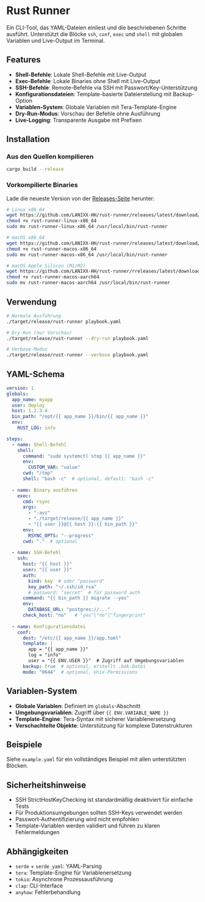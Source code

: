 # Rust Runner

Ein CLI-Tool, das YAML-Dateien einliest und die beschriebenen Schritte ausführt. Unterstützt die Blöcke `ssh`, `conf`, `exec` und `shell` mit globalen Variablen und Live-Output im Terminal.

## Features

- **Shell-Befehle**: Lokale Shell-Befehle mit Live-Output
- **Exec-Befehle**: Lokale Binaries ohne Shell mit Live-Output  
- **SSH-Befehle**: Remote-Befehle via SSH mit Passwort/Key-Unterstützung
- **Konfigurationsdateien**: Template-basierte Dateierstellung mit Backup-Option
- **Variablen-System**: Globale Variablen mit Tera-Template-Engine
- **Dry-Run-Modus**: Vorschau der Befehle ohne Ausführung
- **Live-Logging**: Transparente Ausgabe mit Prefixen

## Installation

### Aus den Quellen kompilieren

```bash
cargo build --release
```

### Vorkompilierte Binaries

Lade die neueste Version von der [Releases-Seite](https://github.com/lanixx-hh/rust-runner/releases) herunter:

```bash
# Linux x86_64
wget https://github.com/LANIXX-HH/rust-runner/releases/latest/download/rust-runner-linux-x86_64
chmod +x rust-runner-linux-x86_64
sudo mv rust-runner-linux-x86_64 /usr/local/bin/rust-runner

# macOS x86_64
wget https://github.com/LANIXX-HH/rust-runner/releases/latest/download/rust-runner-macos-x86_64
chmod +x rust-runner-macos-x86_64
sudo mv rust-runner-macos-x86_64 /usr/local/bin/rust-runner

# macOS Apple Silicon (M1/M2)
wget https://github.com/LANIXX-HH/rust-runner/rreleases/latest/download/rust-runner-macos-aarch64
chmod +x rust-runner-macos-aarch64
sudo mv rust-runner-macos-aarch64 /usr/local/bin/rust-runner
```

## Verwendung

```bash
# Normale Ausführung
./target/release/rust-runner playbook.yaml

# Dry-Run (nur Vorschau)
./target/release/rust-runner --dry-run playbook.yaml

# Verbose-Modus
./target/release/rust-runner --verbose playbook.yaml
```

## YAML-Schema

```yaml
version: 1
globals:
  app_name: myapp
  user: deploy
  host: 1.2.3.4
  bin_path: "/opt/{{ app_name }}/bin/{{ app_name }}"
  env:
    RUST_LOG: info

steps:
  - name: Shell-Befehl
    shell:
      command: "sudo systemctl stop {{ app_name }}"
      env:
        CUSTOM_VAR: "value"
      cwd: "/tmp"
      shell: "bash -c"  # optional, default: "bash -c"
  
  - name: Binary ausführen
    exec:
      cmd: rsync
      args:
        - "-avz"
        - "./target/release/{{ app_name }}"
        - "{{ user }}@{{ host }}:{{ bin_path }}"
      env:
        RSYNC_OPTS: "--progress"
      cwd: "."  # optional
  
  - name: SSH-Befehl
    ssh:
      host: "{{ host }}"
      user: "{{ user }}"
      auth:
        kind: key  # oder "password"
        key_path: "~/.ssh/id_rsa"
        # password: "secret"  # für password auth
      command: "{{ bin_path }} migrate --yes"
      env:
        DATABASE_URL: "postgres://..."
      check_host: "no"   # "yes"|"no"|"fingerprint"
  
  - name: Konfigurationsdatei
    conf:
      dest: "/etc/{{ app_name }}/app.toml"
      template: |
        app = "{{ app_name }}"
        log = "info"
        user = "{{ ENV.USER }}"  # Zugriff auf Umgebungsvariablen
      backup: true  # optional, erstellt .bak-Datei
      mode: "0644"  # optional, Unix-Permissions
```

## Variablen-System

- **Globale Variablen**: Definiert im `globals`-Abschnitt
- **Umgebungsvariablen**: Zugriff über `{{ ENV.VARIABLE_NAME }}`
- **Template-Engine**: Tera-Syntax mit sicherer Variablenersetzung
- **Verschachtelte Objekte**: Unterstützung für komplexe Datenstrukturen

## Beispiele

Siehe `example.yaml` für ein vollständiges Beispiel mit allen unterstützten Blöcken.

## Sicherheitshinweise

- SSH StrictHostKeyChecking ist standardmäßig deaktiviert für einfache Tests
- Für Produktionsumgebungen sollten SSH-Keys verwendet werden
- Passwort-Authentifizierung wird nicht empfohlen
- Template-Variablen werden validiert und führen zu klaren Fehlermeldungen

## Abhängigkeiten

- `serde` + `serde_yaml`: YAML-Parsing
- `tera`: Template-Engine für Variablenersetzung
- `tokio`: Asynchrone Prozessausführung
- `clap`: CLI-Interface
- `anyhow`: Fehlerbehandlung
